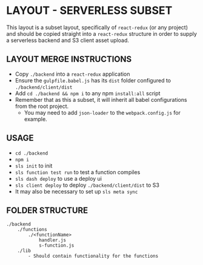 # LAYOUT - SERVERLESS SUBSET

This layout is a subset layout, specifically of `react-redux` (or any project) and should be copied straight into a `react-redux` structure in order to supply a serverless backend and S3 client asset upload.

## LAYOUT MERGE INSTRUCTIONS
- Copy `./backend` into a `react-redux` application
- Ensure the `gulpfile.babel.js` has its `dist` folder configured to `./backend/client/dist`
- Add `cd ./backend && npm i` to any npm `install:all` script
- Remember that as this a subset, it will inherit all babel configurations from the root project.
    - You may need to add `json-loader` to the `webpack.config.js` for example.

## USAGE
- `cd ./backend`
- `npm i`
- `sls init` to init
- `sls function test run` to test a function compiles
- `sls dash deploy` to use a deploy ui
- `sls client deploy` to deploy `./backend/client/dist` to S3
- It may also be necessary to set up `sls meta sync`

## FOLDER STRUCTURE
```
./backend
    ./functions
        ./<functionName>
            handler.js
            s-function.js
    ./lib
        - Should contain functionality for the functions

```
